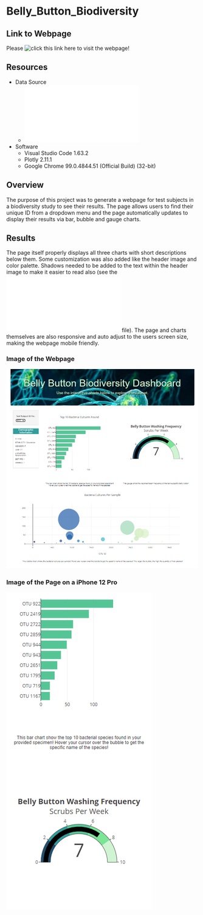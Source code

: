 # Belly_Button_Biodiversity

## Link to Webpage
Please ![click this link here](https://kevindbrian.github.io/Belly_Button_Biodiversity/) to visit the webpage!

## Resources
*   Data Source
    *   ![samples.json](samples.json)
*   Software
    *   Visual Studio Code 1.63.2
    *   Plotly 2.11.1
    *   Google Chrome 99.0.4844.51 (Official Build) (32-bit)

## Overview

The purpose of this project was to generate a webpage for test subjects in a biodiversity study to see their results. The page allows users to find their unique ID from a dropdown menu and the page automatically updates to display their results via bar, bubble and gauge charts.

## Results

The page itself properly displays all three charts with short descriptions below them. Some customization was also added like the header image and color palette. Shadows needed to be added to the text within the header image to make it easier to read also (see the ![style.css](static/css/style.css) file). The page and charts themselves are also responsive and auto adjust to the users screen size, making the webpage mobile friendly.

### Image of the Webpage

![](static/images/webpage.png)

### Image of the Page on a iPhone 12 Pro

![](static/images/responsive.png)
